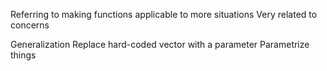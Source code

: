 Referring to making functions applicable to more situations
Very related to concerns

Generalization
Replace hard-coded vector with a parameter
Parametrize things
